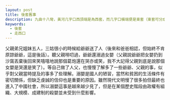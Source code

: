 ```yaml
---
layout: post
title: 後套舊事
description: 九曲十八彎，黃河几字口西頂端是為西套，而几字口橫端便是東套（東套可分成巴彥淖爾平原的後套與土默川平原的前套）。我的祖上大致在滿清中晚期由山西太谷陽邑地區逃荒到關外土默川討生活，再由我的太爺爺攜家帶口在民國初年沿河而上，最後定居到了後套地區。所以，我們祖上是山西人，而在後套已曆五代。
keywords:
  - 後套
  - 走西口
---
```


父親弟兄姐妹五人，三姑很小的時候給爺爺送了人（後來和爸爸相認，但始終不肯原諒爺爺，這是後話）。聽父親嘮叨過，爺爺還溺過女嬰（父親說爺爺把女嬰扔到沙窩丟棄後回來笑嘻嘻地說那個葛炮還在哭亦或笑，我不大記得父親到底是說那個女嬰是哭還是笑了）。等自己做了人父，也慢慢了解多了一些爺爺、父親的事，似乎對父親當時提及的事多了些理解。溺嬰是國人的陋習，當然和貧困的生活條件有密切關係，但缺乏虔誠的信仰也是重要的原因。雖然現代文明慢了很多拍但最終也進入了中國社會，所以溺嬰這事是越來越少見了，但是在某個歷史階段由政權有組織、大規模、成建制的殺嬰並未受到什麼影響。
